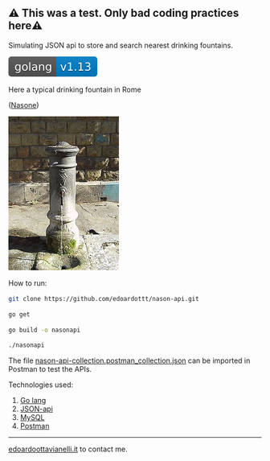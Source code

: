 ## ⚠️ This was a test. Only bad coding practices here⚠️

Simulating JSON api to store and search nearest drinking fountains.

![golangversion](https://github.com/edoardottt/nason-api/blob/master/images/golang.svg)


Here a typical drinking fountain in Rome

([Nasone](https://en.wikipedia.org/wiki/Nasone))

![Nasone](https://github.com/edoardottt/nason-api/blob/master/images/nasone.JPG)

How to run:

```bash
git clone https://github.com/edoardottt/nason-api.git
```
```bash
go get
```
```bash
go build -o nasonapi
```
```bash
./nasonapi
```

The file [nason-api-collection.postman_collection.json](https://github.com/edoardottt/nason-api/blob/master/nason-api-collection.postman_collection.json) can be imported in Postman to test the APIs.

Technologies used:

1. [Go lang](https://golang.org/)
2. [JSON-api](https://jsonapi.org/)
3. [MySQL](https://www.mysql.com)
4. [Postman](https://www.postman.com/)

--------

[edoardoottavianelli.it](https://www.edoardoottavianelli.it) to contact me.
